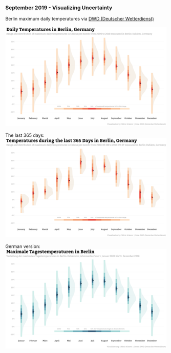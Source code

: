 ### September 2019 - Visualizing Uncertainty
Berlin maximum daily temperatures via [DWD (Deutscher Wetterdienst)](https://www.dwd.de/DE/leistungen/klimadatendeutschland/klarchivtagmonat.html)<br><br>
![./plots/2019-09/SWD_2019-09_Uncertainty.png](https://github.com/Z3tt/SWDchallenge/blob/master/plots/2019_09/SWD_2019_09_Uncertainty.png)<br><br>
The last 365 days:<br>
![./plots/2019-09/SWD_2019-09_Uncertainty_365.png](https://github.com/Z3tt/SWDchallenge/blob/master/plots/2019_09/SWD_2019_09_Uncertainty_365.png)<br><br>
German version:<br>
![./plots/2019-09/SWD_2019-09_Uncertainty_ger.png](https://github.com/Z3tt/SWDchallenge/blob/master/plots/2019_09/SWD_2019_09_Uncertainty_ger.png)<br><br>
